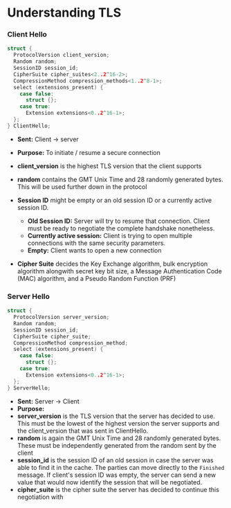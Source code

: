 # Understanding TLS

### Client Hello

```c
struct {
  ProtocolVersion client_version;
  Random random;
  SessionID session_id;
  CipherSuite cipher_suites<2..2^16-2>;
  CompressionMethod compression_methods<1..2^8-1>;
  select (extensions_present) {
    case false:
      struct {};
    case true:
      Extension extensions<0..2^16-1>;
  };
} ClientHello;
```

- **Sent:** Client -> server 
- **Purpose:** To initiate / resume a secure connection
- **client_version** is the highest TLS version that the client supports
- **random** contains the GMT Unix Time and 28 randomly generated bytes. This
    will be used further down in the protocol
- **Session ID** might be empty or an old session ID or a currently active session
    ID.
    - **Old Session ID:** Server will try to resume that connection. Client must
        be ready to negotiate the complete handshake nonetheless.
    - **Currently active session:** Client is trying to open multiple
        connections with the same security parameters.
    - **Empty:** Client wants to open a new connection

- **Cipher Suite** decides the Key Exchange algorithm, bulk encryption algorithm
    alongwith secret key bit size, a Message Authentication Code (MAC)
    algorithm, and a Pseudo Random Function (PRF)

### Server Hello

```c
struct {
  ProtocolVersion server_version;
  Random random;
  SessionID session_id;
  CipherSuite cipher_suite;
  CompressionMethod compression_method;
  select (extensions_present) {
    case false:
      struct {};
    case true:
      Extension extensions<0..2^16-1>;
  };
} ServerHello;
```

- **Sent:** Server -> Client
- **Purpose:**
- **server_version** is the TLS version that the server has decided to use. This
    must be the lowest of the highest version the server supports and the
    client_version that was sent in ClientHello.
- **random** is again the GMT Unix Time and 28 randomly generated bytes. These
    must be independently generated from the random sent by the client
- **session_id** is the session ID of an old session in case the server was able
    to find it in the cache. The parties can move directly to the `Finished`
    message. If client's session ID was empty, the server can send a new value
    that would now identify the session that will be negotiated.
- **cipher_suite** is the cipher suite the server has decided to continue this
    negotiation with
